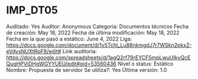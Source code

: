 # IMP_DT05

Auditado: Yes
Auditor: Anonymous
Categoría: Documentos técnicos
Fecha de creación: May 18, 2022
Fecha de última modificación: May 18, 2022
Fecha en la que pasó a estático: June 4, 2022
Liga: https://docs.google.com/document/d/1v5Tchl_Lu88nkmgdJ7r7WSkn2pkxZ-eVdysNUXtRpF8/edit#
Link auditoría: https://docs.google.com/spreadsheets/d/1agQ2rf79rEYCF5mpLwuUIkyQcEQugHPViDHgWGYYUEU/edit#gid=53560436
Nivel o status: Estático
Nombre: Propuesta de servidor
Se utiliza?: Yes
Última versión: 1.0